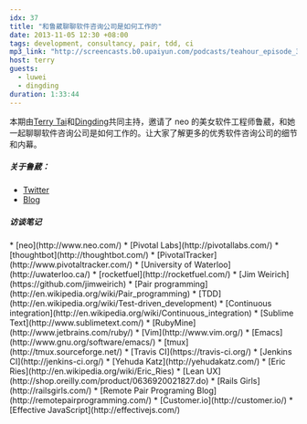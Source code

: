 ```yaml
---
idx: 37
title: "和鲁葳聊聊软件咨询公司是如何工作的"
date: 2013-11-05 12:30 +08:00
tags: development, consultancy, pair, tdd, ci
mp3_link: "http://screencasts.b0.upaiyun.com/podcasts/teahour_episode_37.m4a"
host: terry
guests:
  - luwei
  - dingding
duration: 1:33:44
---
```


本期由[Terry Tai](http://weibo.com/poshboytl)和[Dingding](http://yedingding.com/)共同主持，邀请了 neo 的美女软件工程师鲁葳，和她一起聊聊软件咨询公司是如何工作的。让大家了解更多的优秀软件咨询公司的细节和内幕。

##### 关于鲁葳：

* [Twitter](https://twitter.com/luweidewei)
* [Blog](http://weilu.github.io/)

##### 访谈笔记

<section class="notes" markdown="1">
* [neo](http://www.neo.com/)
* [Pivotal Labs](http://pivotallabs.com/)
* [thoughtbot](http://thoughtbot.com/)
* [PivotalTracker](http://www.pivotaltracker.com/)
* [University of Waterloo](http://uwaterloo.ca/)
* [rocketfuel](http://rocketfuel.com/)
* [Jim Weirich](https://github.com/jimweirich)
* [Pair programming](http://en.wikipedia.org/wiki/Pair_programming)
* [TDD](http://en.wikipedia.org/wiki/Test-driven_development)
* [Continuous integration](http://en.wikipedia.org/wiki/Continuous_integration)
* [Sublime Text](http://www.sublimetext.com/)
* [RubyMine](http://www.jetbrains.com/ruby/)
* [Vim](http://www.vim.org/)
* [Emacs](http://www.gnu.org/software/emacs/)
* [tmux](http://tmux.sourceforge.net/)
* [Travis CI](https://travis-ci.org/)
* [Jenkins CI](http://jenkins-ci.org/)
* [Yehuda Katz](http://yehudakatz.com/)
* [Eric Ries](http://en.wikipedia.org/wiki/Eric_Ries)
* [Lean UX](http://shop.oreilly.com/product/0636920021827.do)
* [Rails Girls](http://railsgirls.com/)
* [Remote Pair Programing Blog](http://remotepairprogramming.com/)
* [Customer.io](http://customer.io/)
* [Effective JavaScript](http://effectivejs.com/)
</section>
